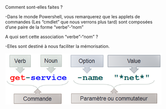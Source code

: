 Comment sont-elles faites ?

-Dans le monde Powershell, vous remarquerez que les applets de commandes (Les “cmdlet” que nous verrons plus tard) sont composées d’une paire de la forme “verbe”-“nom” 

A quoi sert cette association “verbe”-“nom” ?

-Elles sont destiné à nous faciliter la mémorisation.

![](https://github.com/EnzoooPNT/Powershell/blob/main/IMAGE/%20applets%20de%20commande%20cmdlet.png)
